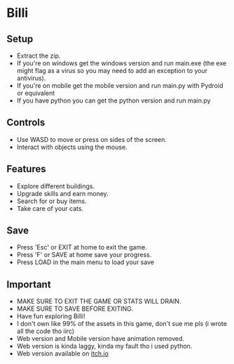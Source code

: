 # Billi

## Setup
- Extract the zip.
- If you're on windows get the windows version and run main.exe (the exe might flag as a virus so you may need to add an exception to your antivirus).
- If you're on mobile get the mobile version and run main.py with Pydroid or equivalent
- If you have python you can get the python version and run main.py

## Controls
- Use WASD to move or press on sides of the screen.
- Interact with objects using the mouse.

## Features
- Explore different buildings.
- Upgrade skills and earn money.
- Search for or buy items.
- Take care of your cats.

## Save
- Press 'Esc' or EXIT at home to exit the game.
- Press 'F' or SAVE at home save your progress.
- Press LOAD in the main menu to load your save

## Important
- MAKE SURE TO EXIT THE GAME OR STATS WILL DRAIN.
- MAKE SURE TO SAVE BEFORE EXITING.
- Have fun exploring Billi!
- I don't own like 99% of the assets in this game, don't sue me pls (i wrote all the code tho iirc)
- Web version and Mobile version have animation removed.
- Web version is kinda laggy, kinda my fault tho i used python.
- Web version available on [itch.io](https://gooberwaresandfishes.itch.io/billi)
